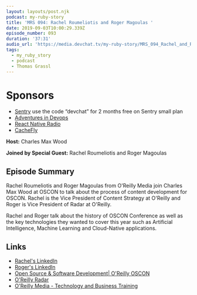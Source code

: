 ```yaml
---
layout: layouts/post.njk
podcast: my-ruby-story
title: 'MRS 094: Rachel Roumeliotis and Roger Magoulas '
date: 2019-09-03T10:00:29.339Z
episode_number: 093
duration: '37:31'
audio_url: 'https://media.devchat.tv/my-ruby-story/MRS_094_Rachel_and_Roger.mp3'
tags:
  - my_ruby_story
  - podcast
  - Thomas Grassl
---
```

# Sponsors

* [Sentry](https://sentry.io/) use the code “devchat” for 2 months free on Sentry small plan
* [Adventures in Devops](https://devchat.tv/adventures-in-devops/)
* [React Native Radio](https://devchat.tv/react-native-radio/)
* [CacheFly](https://www.cachefly.com/)

**Host:** Charles Max Wood

**Joined by Special Guest:** Rachel Roumeliotis and Roger Magoulas 

## Episode Summary

Rachel Roumeliotis and Roger Magoulas from O'Reilly Media join Charles Max Wood at OSCON to talk about the process of content development for OSCON. Rachel is the Vice President of  Content Strategy at O'Reilly and Roger is Vice President of Radar at O'Reilly.

Rachel and Roger talk about the history of OSCON Conference as well as the key technologies they wanted to cover this year such as Artificial Intelligence, Machine Learning and Cloud-Native applications.



## Links

* [Rachel's LinkedIn](https://www.linkedin.com/in/rachelroumeliotis/)
* [Roger's LinkedIn](https://www.linkedin.com/in/rmagoulas/)
* [Open Source & Software Development| O'Reilly OSCON](https://conferences.oreilly.com/oscon/oscon-or)
* [O'Reilly Radar](https://twitter.com/radar)
* [O'Reilly Media - Technology and Business Training](https://www.oreilly.com)
